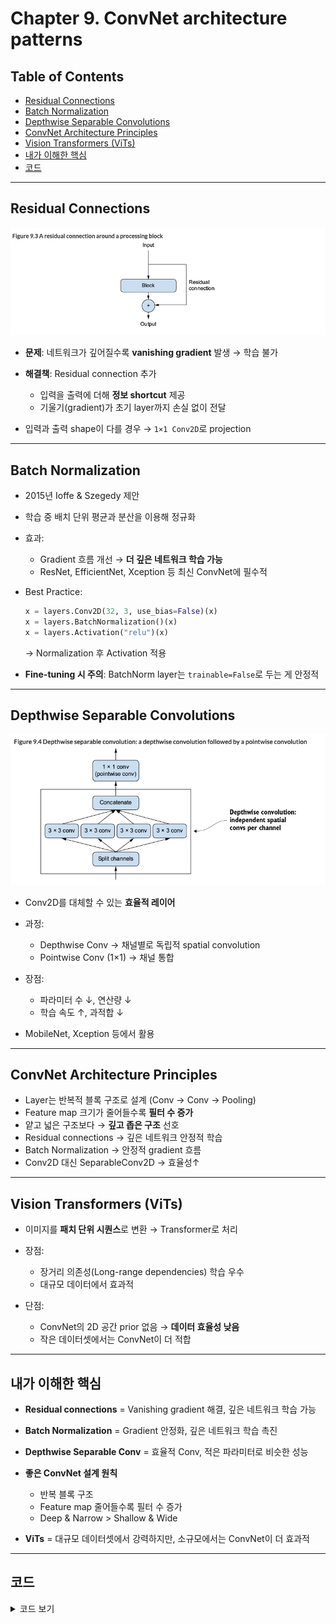 # Chapter 9. ConvNet architecture patterns

## Table of Contents

- [Residual Connections](#residual-connections)
- [Batch Normalization](#batch-normalization)
- [Depthwise Separable Convolutions](#depthwise-separable-convolutions)
- [ConvNet Architecture Principles](#convnet-architecture-principles)
- [Vision Transformers (ViTs)](#vision-transformers-vits)
- [내가 이해한 핵심](#내가-이해한-핵심)
- [코드](#코드)

---

## Residual Connections

![res](./images/09-01.png)

* **문제**: 네트워크가 깊어질수록 **vanishing gradient** 발생 → 학습 불가
* **해결책**: Residual connection 추가

  * 입력을 출력에 더해 **정보 shortcut** 제공
  * 기울기(gradient)가 초기 layer까지 손실 없이 전달
* 입력과 출력 shape이 다를 경우 → `1×1 Conv2D`로 projection

---

## Batch Normalization

* 2015년 Ioffe & Szegedy 제안

* 학습 중 배치 단위 평균과 분산을 이용해 정규화

* 효과:

  * Gradient 흐름 개선 → **더 깊은 네트워크 학습 가능**
  * ResNet, EfficientNet, Xception 등 최신 ConvNet에 필수적

* Best Practice:

  ```python
  x = layers.Conv2D(32, 3, use_bias=False)(x)
  x = layers.BatchNormalization()(x)
  x = layers.Activation("relu")(x)
  ```

  → Normalization 후 Activation 적용

* **Fine-tuning 시 주의**: BatchNorm layer는 `trainable=False`로 두는 게 안정적

---

## Depthwise Separable Convolutions

![depthwise](./images/09-02.png)

* Conv2D를 대체할 수 있는 **효율적 레이어**
* 과정:

  * Depthwise Conv → 채널별로 독립적 spatial convolution
  * Pointwise Conv (1×1) → 채널 통합
* 장점:

  * 파라미터 수 ↓, 연산량 ↓
  * 학습 속도 ↑, 과적합 ↓
* MobileNet, Xception 등에서 활용

---

## ConvNet Architecture Principles

* Layer는 반복적 블록 구조로 설계 (Conv → Conv → Pooling)
* Feature map 크기가 줄어들수록 **필터 수 증가**
* 얕고 넓은 구조보다 → **깊고 좁은 구조** 선호
* Residual connections → 깊은 네트워크 안정적 학습
* Batch Normalization → 안정적 gradient 흐름
* Conv2D 대신 SeparableConv2D → 효율성↑

---

## Vision Transformers (ViTs)

* 이미지를 **패치 단위 시퀀스**로 변환 → Transformer로 처리
* 장점:

  * 장거리 의존성(Long-range dependencies) 학습 우수
  * 대규모 데이터에서 효과적
* 단점:

  * ConvNet의 2D 공간 prior 없음 → **데이터 효율성 낮음**
  * 작은 데이터셋에서는 ConvNet이 더 적합

---

## 내가 이해한 핵심

* **Residual connections** = Vanishing gradient 해결, 깊은 네트워크 학습 가능
* **Batch Normalization** = Gradient 안정화, 깊은 네트워크 학습 촉진
* **Depthwise Separable Conv** = 효율적 Conv, 적은 파라미터로 비슷한 성능
* **좋은 ConvNet 설계 원칙**

  * 반복 블록 구조
  * Feature map 줄어들수록 필터 수 증가
  * Deep & Narrow > Shallow & Wide
* **ViTs** = 대규모 데이터셋에서 강력하지만, 소규모에서는 ConvNet이 더 효과적

---

## 코드
<details>
<summary>코드 보기</summary>

```python
### Residual Block Implementation
inputs = keras.Input(shape=(32, 32, 3))
x = layers.Rescaling(1.0 / 255)(inputs)

def residual_block(x, filters, pooling=False):
    residual = x
    x = layers.Conv2D(filters, 3, activation="relu", padding="same")(x)
    x = layers.Conv2D(filters, 3, activation="relu", padding="same")(x)
    if pooling:
        x = layers.MaxPooling2D(2, padding="same")(x)
        residual = layers.Conv2D(filters, 1, strides=2)(residual)
    elif filters != residual.shape[-1]:
        residual = layers.Conv2D(filters, 1)(residual)
    x = layers.add([x, residual])
    return x

x = residual_block(x, filters=32, pooling=True)
x = residual_block(x, filters=64, pooling=True)
x = residual_block(x, filters=128, pooling=False)

x = layers.GlobalAveragePooling2D()(x)
outputs = layers.Dense(1, activation="sigmoid")(x)
model = keras.Model(inputs=inputs, outputs=outputs)
```

```python
''' 
All of these ideas together into a single model
- Your model should be organized into repeated blocks of layers, usually made of multiple convolution layers and a max pooling layer.
- The number of filters in your layers should increase as the size of the spatial feature maps decreases.
- Deep and narrow is better than broad and shallow.
- Introducing residual connections around blocks of layers helps you train deeper networks.
- It can be beneficial to introduce batch normalization layers after your convolution layers.
- It can be beneficial to replace Conv2D layers with SeparableConv2D layers, which are more parameter efficient.
'''
import keras
inputs = keras.Input(shape=(180, 180, 3))
x = layers.Rescaling(1.0 / 255)(inputs)
x = layers.Conv2D(filters=32, kernel_size=5, use_bias=False)(x)

for size in [32, 64, 128, 256, 512]:
    residual = x

    x = layers.BatchNormalization()(x)
    x = layers.Activation("relu")(x)
    x = layers.SeparableConv2D(size, 3, padding="same", use_bias=False)(x)

    x = layers.BatchNormalization()(x)
    x = layers.Activation("relu")(x)
    x = layers.SeparableConv2D(size, 3, padding="same", use_bias=False)(x)

    x = layers.MaxPooling2D(3, strides=2, padding="same")(x)

    residual = layers.Conv2D(
        size, 1, strides=2, padding="same", use_bias=False
    )(residual)
    x = layers.add([x, residual])

x = layers.GlobalAveragePooling2D()(x)
x = layers.Dropout(0.5)(x)
outputs = layers.Dense(1, activation="sigmoid")(x)
model = keras.Model(inputs=inputs, outputs=outputs)
```

</details> 